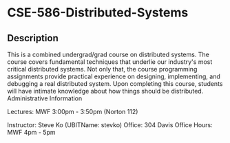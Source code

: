 # CSE-586-Distributed-Systems
## Description

This is a combined undergrad/grad course on distributed systems. The course covers fundamental techniques that underlie our industry's most critical distributed systems. Not only that, the course programming assignments provide practical experience on designing, implementing, and debugging a real distributed system. Upon completing this course, students will have intimate knowledge about how things should be distributed.
Administrative Information

Lectures: MWF 3:00pm - 3:50pm (Norton 112)

Instructor: Steve Ko (UBITName: stevko)
Office: 304 Davis
Office Hours: MWF 4pm - 5pm
